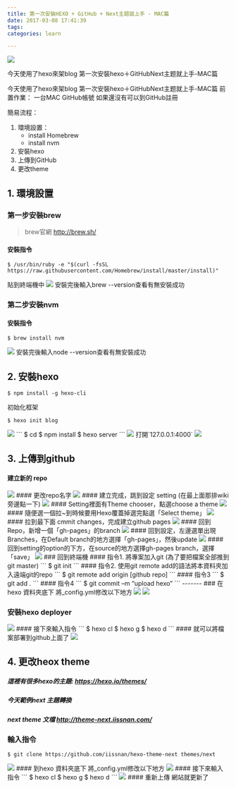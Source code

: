 ```yaml
---
title: 第一次安裝HEXO + GitHub + Next主题就上手 - MAC篇
date: 2017-03-08 17:41:39
tags:
categories: learn

---
```

<img src="第一次安裝hexo＋GitHubNext主题就上手-MAC篇/hexo-logo.png">

今天使用了hexo來架blog
第一次安裝hexo＋GitHubNext主题就上手-MAC篇
<!--more-->
今天使用了hexo來架blog
第一次安裝hexo＋GitHubNext主题就上手-MAC篇
前置作業：
一台MAC
GitHub帳號 如果還沒有可以到GitHub註冊

簡易流程：
1. 環境設置：
    * install Homebrew
    * install nvm
2. 安裝hexo
3. 上傳到GitHub
4. 更改theme

## 1. 環境設置
### 第一步安裝brew
>brew官網  http://brew.sh/

#### 安裝指令

```
$ /usr/bin/ruby -e "$(curl -fsSL  https://raw.githubusercontent.com/Homebrew/install/master/install)"
```
貼到終端機中
<img src="第一次安裝hexo＋GitHubNext主题就上手-MAC篇/pic_1.png">
安裝完後輸入brew --version查看有無安裝成功
### 第二步安裝nvm
#### 安裝指令
```
$ brew install nvm
```
<img src="第一次安裝hexo＋GitHubNext主题就上手-MAC篇/pic_2.png">
安裝完後輸入node --version查看有無安裝成功

## 2. 安裝hexo
```
$ npm install -g hexo-cli
```
初始化框架
```
$ hexo init blog
```
<img src="第一次安裝hexo＋GitHubNext主题就上手-MAC篇/pic_3.png">
```
$ cd
$ npm install
$ hexo server
```
<img src="第一次安裝hexo＋GitHubNext主题就上手-MAC篇/pic_4.png">
打開`127.0.0.1:4000`
<img src="第一次安裝hexo＋GitHubNext主题就上手-MAC篇/pic_5.png">

## 3. 上傳到github
#### 建立新的 repo
<img src="第一次安裝hexo＋GitHubNext主题就上手-MAC篇/pic_6.png">
#### 更改repo名字
<img src="第一次安裝hexo＋GitHubNext主题就上手-MAC篇/pic_7.png">
#### 建立完成，跳到設定 setting (在最上面那排wiki旁邊點一下)
<img src="第一次安裝hexo＋GitHubNext主题就上手-MAC篇/pic_8.png">
#### Setting裡面有Theme chooser，點選choose a theme
<img src="第一次安裝hexo＋GitHubNext主题就上手-MAC篇/pic_9.png">
#### 隨便選一個拉~到時候要用Hexo覆蓋掉選完點選「Select theme」
<img src="第一次安裝hexo＋GitHubNext主题就上手-MAC篇/pic_10.png">
#### 拉到最下面 cmmit changes，完成建立github pages
<img src="第一次安裝hexo＋GitHubNext主题就上手-MAC篇/pic_11.png">
#### 回到Repo，新增一個「gh-pages」的branch
<img src="第一次安裝hexo＋GitHubNext主题就上手-MAC篇/pic_12.png">
#### 回到設定，左邊選單出現Branches，在Default branch的地方選擇「gh-pages」，然後update
<img src="第一次安裝hexo＋GitHubNext主题就上手-MAC篇/pic_13.png">
#### 回到setting的option的下方，在source的地方選擇gh-pages branch，選擇「save」
<img src="第一次安裝hexo＋GitHubNext主题就上手-MAC篇/pic_14.png">
### 回到終端機
#### 指令1. 將專案加入git (為了要把檔案全部推到git master)
```
$ git init
```
#### 指令2. 使用git remote add的語法將本資料夾加入遠端git的repo
```
$ git remote add origin [github repo]
```
#### 指令3
```
$ git add .
```
#### 指令4
```
$ git commit –m “upload hexo”
```
-------
### 在hexo 資料夾底下 將_config.yml修改以下地方
<img src="第一次安裝hexo＋GitHubNext主题就上手-MAC篇/pic_15.png">
<img src="第一次安裝hexo＋GitHubNext主题就上手-MAC篇/pic_16.png">

### 安裝hexo deployer
<img src="第一次安裝hexo＋GitHubNext主题就上手-MAC篇/pic_17.png">
#### 接下來輸入指令
```
$ hexo cl
$ hexo g
$ hexo d
```
#### 就可以將檔案部署到github上面了
<img src="第一次安裝hexo＋GitHubNext主题就上手-MAC篇/pic_18.png">

## 4. 更改heox theme
##### 這裡有很多hexo的主題: https://hexo.io/themes/
##### 今天範例next 主題轉換
##### next theme 文檔 http://theme-next.iissnan.com/
### 輸入指令
```
$ git clone https://github.com/iissnan/hexo-theme-next themes/next
```
<img src="第一次安裝hexo＋GitHubNext主题就上手-MAC篇/pic_19.png">
#### 到hexo 資料夾底下 將_config.yml修改以下地方
<img src="第一次安裝hexo＋GitHubNext主题就上手-MAC篇/pic_20.png">
#### 接下來輸入指令
```
$ hexo cl
$ hexo g
$ hexo d
```
<img src="第一次安裝hexo＋GitHubNext主题就上手-MAC篇/pic_21.png">
#### 重新上傳 網站就更新了
